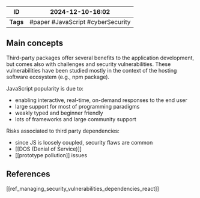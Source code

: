 
| ID       | 2024-12-10-16:02                   |
| -------- | ---------------------------------- |
| **Tags** | #paper #JavaScript #cyberSecurity  |
## Main concepts

Third-party packages offer several benefits to the application development, but comes also with challenges and security vulnerabilities. These vulnerabilities have been studied mostly in the context of the hosting software ecosystem (e.g., npm package).

JavaScript popularity is due to:
- enabling interactive, real-time, on-demand responses to the end user
- large support for most of programming paradigms
- weakly typed and beginner friendly
- lots of frameworks and large community support

Risks associated to third party dependencies:
- since JS is loosely coupled, security flaws are common
- [[DOS (Denial of Service)]]
- [[prototype pollution]] issues




## References
[[ref_managing_security_vulnerabilities_dependencies_react]]
